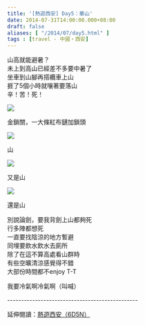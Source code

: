 ```yaml
---
title: '[熱遊西安] Day5：華山'
date: 2014-07-31T14:00:00.000+08:00
draft: false
aliases: [ "/2014/07/day5.html" ]
tags : [travel - 中國・西安]
---
```


山高就能避暑？  
未上到高山已經差不多要中暑了  
坐車到山腳再搭纜車上山  
捱了5個小時就嚷著要落山  
辛！苦！死！  

![](/images/xian5a1.jpg)

金鎖關，一大條紅布鏈加鎖頭  

![](/images/xian5a2.jpg)

山  

![](/images/xian5a3.jpg)

又是山  

![](/images/xian5a4.jpg)

還是山  
  
別說論劍，要我背劍上山都夠死  
行多陣都想死  
一直要找陰涼的地方暫避  
同埋要飲水飲水去廁所  
除了在這不算高處看山群時  
有些空曠清涼感覺得不錯  
大部份時間都不enjoy T-T  
  
我要冷氣啊冷氣啊（叫喊）  
  
\-----------------------------------------------  
  
延伸閱讀：[熱遊西安（6D5N）](https://hidie.net/xian6d5n/)
